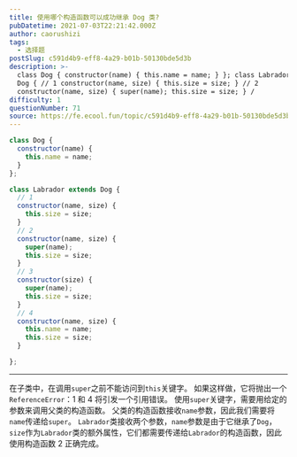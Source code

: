```yaml
---
title: 使用哪个构造函数可以成功继承 Dog 类?
pubDatetime: 2021-07-03T22:21:42.000Z
author: caorushizi
tags:
  - 选择题
postSlug: c591d4b9-eff8-4a29-b01b-50130bde5d3b
description: >-
  class Dog { constructor(name) { this.name = name; } }; class Labrador extends
  Dog { // 1 constructor(name, size) { this.size = size; } // 2
  constructor(name, size) { super(name); this.size = size; } /
difficulty: 1
questionNumber: 71
source: https://fe.ecool.fun/topic/c591d4b9-eff8-4a29-b01b-50130bde5d3b
---
```


```javascript
class Dog {
  constructor(name) {
    this.name = name;
  }
};

class Labrador extends Dog {
  // 1
  constructor(name, size) {
    this.size = size;
  }
  // 2
  constructor(name, size) {
    super(name);
    this.size = size;
  }
  // 3
  constructor(size) {
    super(name);
    this.size = size;
  }
  // 4
  constructor(name, size) {
    this.name = name;
    this.size = size;
  }

};
```

---

在子类中，在调用`super`之前不能访问到`this`关键字。 如果这样做，它将抛出一个`ReferenceError`：1 和 4 将引发一个引用错误。
使用`super`关键字，需要用给定的参数来调用父类的构造函数。 父类的构造函数接收`name`参数，因此我们需要将`name`传递给`super`。
`Labrador`类接收两个参数，`name`参数是由于它继承了`Dog`，`size`作为`Labrador`类的额外属性，它们都需要传递给`Labrador`的构造函数，因此使用构造函数 2 正确完成。
